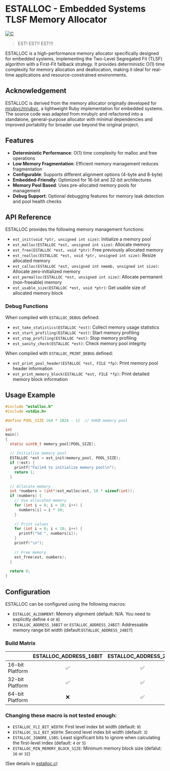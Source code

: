 # ESTALLOC - Embedded Systems TLSF Memory Allocator

[![C](https://github.com/picoruby/estalloc/actions/workflows/test.yml/badge.svg)](https://github.com/picoruby/estalloc/actions/workflows/test.yml)

> EST! EST!! EST!!!

ESTALLOC is a high-performance memory allocator specifically designed for embedded systems, implementing the Two-Level Segregated Fit (TLSF) algorithm with a First-Fit fallback strategy.
It provides deterministic O(1) time complexity for memory allocation and deallocation, making it ideal for real-time applications and resource-constrained environments.

## Acknowledgement

ESTALLOC is derived from the memory allocator originally developed for [mrubyc/mrubyc](https://github.com/mrubyc/mrubyc), a lightweight Ruby implementation for embedded systems.
The source code was adapted from mruby/c and refactored into a standalone, general-purpose allocator with minimal dependencies and improved portability for broader use beyond the original project.

## Features

- **Deterministic Performance**: O(1) time complexity for malloc and free operations
- **Low Memory Fragmentation**: Efficient memory management reduces fragmentation
- **Configurable**: Supports different alignment options (4-byte and 8-byte)
- **Embedded-Friendly**: Optimized for 16-bit and 32-bit architectures
- **Memory Pool Based**: Uses pre-allocated memory pools for management
- **Debug Support**: Optional debugging features for memory leak detection and pool health checks

## API Reference

ESTALLOC provides the following memory management functions:

- `est_init(void *ptr, unsigned int size)`: Initialize a memory pool
- `est_malloc(ESTALLOC *est, unsigned int size)`: Allocate memory
- `est_free(ESTALLOC *est, void *ptr)`: Free previously allocated memory
- `est_realloc(ESTALLOC *est, void *ptr, unsigned int size)`: Resize allocated memory
- `est_calloc(ESTALLOC *est, unsigned int nmemb, unsigned int size)`: Allocate zero-initialized memory
- `est_permalloc(ESTALLOC *est, unsigned int size)`: Allocate permanent (non-freeable) memory
- `est_usable_size(ESTALLOC *est, void *ptr)`: Get usable size of allocated memory block

### Debug Functions

When compiled with `ESTALLOC_DEBUG` defined:

- `est_take_statistics(ESTALLOC *est)`: Collect memory usage statistics
- `est_start_profiling(ESTALLOC *est)`: Start memory profiling
- `est_stop_profiling(ESTALLOC *est)`: Stop memory profiling
- `est_sanity_check(ESTALLOC *est)`: Check memory pool integrity

When compiled with `ESTALLOC_PRINT_DEBUG` defined:

- `est_print_pool_header(ESTALLOC *est, FILE *fp)`: Print memory pool header information
- `est_print_memory_block(ESTALLOC *est, FILE *fp)`: Print detailed memory block information

## Usage Example

```c
#include "estalloc.h"
#include <stdio.h>

#define POOL_SIZE (64 * 1024 - 1)  // 64KB memory pool

int
main()
{
  static uint8_t memory_pool[POOL_SIZE];
  
  // Initialize memory pool
  ESTALLOC *est = est_init(memory_pool, POOL_SIZE);
  if (!est) {
    printf("Failed to initialize memory pool\n");
    return 1;
  }
  
  // Allocate memory
  int *numbers = (int*)est_malloc(est, 10 * sizeof(int));
  if (numbers) {
    // Use allocated memory
    for (int i = 0; i < 10; i++) {
      numbers[i] = i * 10;
    }
  
    // Print values
    for (int i = 0; i < 10; i++) {
      printf("%d ", numbers[i]);
    }
    printf("\n");
  
    // Free memory
    est_free(est, numbers);
  }
  
  return 0;
}
```

## Configuration

ESTALLOC can be configured using the following macros:

- `ESTALLOC_ALIGNMENT`: Memory alignment (default: N/A. You need to explicitly define `4` or `8`)
- `ESTALLOC_ADDRESS_16BIT` or `ESTALLOC_ADDRESS_24BIT`: Addressable memory range bit width (default:`ESTALLOC_ADDRESS_24BIT`)

### Build Matrix

|                 | ESTALLOC_ADDRESS_16BIT | ESTALLOC_ADDRESS_24BIT |
|-----------------|:--------------:|:--------------:|
| 16-bit Platform | ✅             | ✅             |
| 32-bit Platform | ✅             | ✅             |
| 64-bit Platform | ❌             | ✅             |

### Changing these macro is not tested enough:

- `ESTALLOC_FLI_BIT_WIDTH`: First level index bit width (default: `9`)
- `ESTALLOC_SLI_BIT_WIDTH`: Second level index bit width (default: `3`)
- `ESTALLOC_IGNORE_LSBS`: Least significant bits to ignore when calculating the first-level index (default: `4` or `5`)
- `ESTALLOC_MIN_MEMORY_BLOCK_SIZE`: Minimum memory block size (defalut: `16` or `32`)

(See details in [estalloc.c](estalloc.c))
